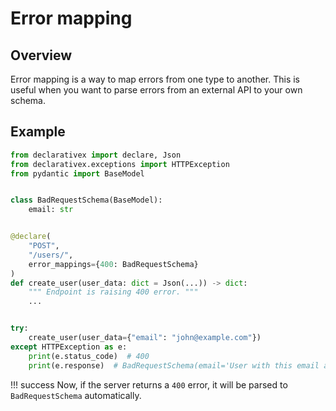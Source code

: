 # Error mapping

## Overview

Error mapping is a way to map errors from one type to another. 
This is useful when you want to parse errors from an external API to your own schema.

## Example

```python title="my_client.py" hl_lines="6 7 13 22 23 24"
from declarativex import declare, Json
from declarativex.exceptions import HTTPException
from pydantic import BaseModel


class BadRequestSchema(BaseModel):
    email: str


@declare(
    "POST", 
    "/users/", 
    error_mappings={400: BadRequestSchema}
)
def create_user(user_data: dict = Json(...)) -> dict:
    """ Endpoint is raising 400 error. """
    ...


try:
    create_user(user_data={"email": "john@example.com"})
except HTTPException as e:
    print(e.status_code)  # 400
    print(e.response)  # BadRequestSchema(email='User with this email already exists.')
```

!!! success
    Now, if the server returns a `400` error, it will be parsed to `BadRequestSchema` automatically.
